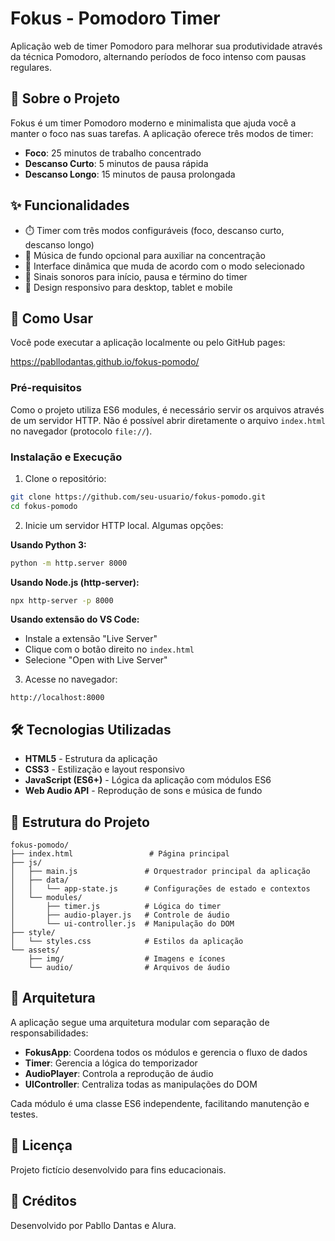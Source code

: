 # Fokus - Pomodoro Timer

Aplicação web de timer Pomodoro para melhorar sua produtividade através da técnica Pomodoro, alternando períodos de foco intenso com pausas regulares.

## 🎯 Sobre o Projeto

Fokus é um timer Pomodoro moderno e minimalista que ajuda você a manter o foco nas suas tarefas. A aplicação oferece três modos de timer:

- **Foco**: 25 minutos de trabalho concentrado
- **Descanso Curto**: 5 minutos de pausa rápida
- **Descanso Longo**: 15 minutos de pausa prolongada

## ✨ Funcionalidades

- ⏱️ Timer com três modos configuráveis (foco, descanso curto, descanso longo)
- 🎵 Música de fundo opcional para auxiliar na concentração
- 🎨 Interface dinâmica que muda de acordo com o modo selecionado
- 🔔 Sinais sonoros para início, pausa e término do timer
- 📱 Design responsivo para desktop, tablet e mobile

## 🚀 Como Usar
Você pode executar a aplicação localmente ou pelo GitHub pages:

https://pabllodantas.github.io/fokus-pomodo/

### Pré-requisitos

Como o projeto utiliza ES6 modules, é necessário servir os arquivos através de um servidor HTTP. Não é possível abrir diretamente o arquivo `index.html` no navegador (protocolo `file://`).

### Instalação e Execução

1. Clone o repositório:
```bash
git clone https://github.com/seu-usuario/fokus-pomodo.git
cd fokus-pomodo
```

2. Inicie um servidor HTTP local. Algumas opções:

**Usando Python 3:**
```bash
python -m http.server 8000
```

**Usando Node.js (http-server):**
```bash
npx http-server -p 8000
```

**Usando extensão do VS Code:**
- Instale a extensão "Live Server"
- Clique com o botão direito no `index.html`
- Selecione "Open with Live Server"

3. Acesse no navegador:
```
http://localhost:8000
```

## 🛠️ Tecnologias Utilizadas

- **HTML5** - Estrutura da aplicação
- **CSS3** - Estilização e layout responsivo
- **JavaScript (ES6+)** - Lógica da aplicação com módulos ES6
- **Web Audio API** - Reprodução de sons e música de fundo

## 📁 Estrutura do Projeto

```
fokus-pomodo/
├── index.html                 # Página principal
├── js/
│   ├── main.js               # Orquestrador principal da aplicação
│   ├── data/
│   │   └── app-state.js      # Configurações de estado e contextos
│   └── modules/
│       ├── timer.js          # Lógica do timer
│       ├── audio-player.js   # Controle de áudio
│       └── ui-controller.js  # Manipulação do DOM
├── style/
│   └── styles.css            # Estilos da aplicação
└── assets/
    ├── img/                  # Imagens e ícones
    └── audio/                # Arquivos de áudio
```

## 🎨 Arquitetura

A aplicação segue uma arquitetura modular com separação de responsabilidades:

- **FokusApp**: Coordena todos os módulos e gerencia o fluxo de dados
- **Timer**: Gerencia a lógica do temporizador
- **AudioPlayer**: Controla a reprodução de áudio
- **UIController**: Centraliza todas as manipulações do DOM

Cada módulo é uma classe ES6 independente, facilitando manutenção e testes.

## 📝 Licença

Projeto fictício desenvolvido para fins educacionais.

## 👥 Créditos

Desenvolvido por Pabllo Dantas e Alura.